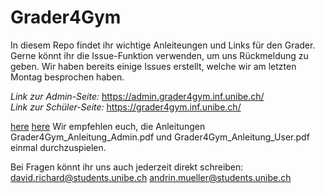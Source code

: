 # Grader4Gym

In diesem Repo findet ihr wichtige Anleiteungen und Links für den Grader. 
Gerne könnt ihr die Issue-Funktion verwenden, um uns Rückmeldung zu geben.
Wir haben bereits einige Issues erstellt, welche wir am letzten Montag besprochen haben.

*Link zur Admin-Seite:*
https://admin.grader4gym.inf.unibe.ch/ <br>
*Link zur Schüler-Seite:*
https://grader4gym.inf.unibe.ch/

[here](Grader4Gym/Manuels/Grader4Gym/Anleitung_Admin.pdf)
[here](Grader4Gym/Manuels/Grader4Gym/Grader4Gym_Anleitung_User.pdf)
Wir empfehlen euch, die Anleitungen Grader4Gym_Anleitung_Admin.pdf und Grader4Gym_Anleitung_User.pdf einmal durchzuspielen.

Bei Fragen könnt ihr uns auch jederzeit direkt schreiben:
david.richard@students.unibe.ch
andrin.mueller@students.unibe.ch
